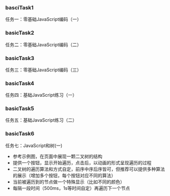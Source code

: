 ### basciTask1
任务一：零基础JavaScript编码（一）
### basicTask2
任务二：零基础JavaScript编码（二）
### basicTask3
任务三：零基础JavaScript编码（三）
### basicTask4
任务四：基础JavaScript练习（一）
### basicTask5
任务五：基础JavaScript练习（二）
### basicTask6
任务七：JavaScript和树(一)
* 参考示例图，在页面中展现一颗二叉树的结构
* 提供一个按钮，显示开始遍历，点击后，以动画的形式呈现遍历的过程
* 二叉树的遍历算法和方式自定，前序中序后序皆可，但推荐可以提供多种算法的展示（增加多个按钮，每个按钮对应不同的算法）
* 当前被遍历到的节点做一个特殊显示（比如不同的颜色）
* 每隔一段时间（500ms，1s等时间自定）再遍历下一个节点
